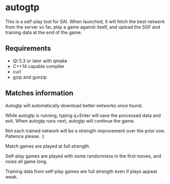 # autogtp

This is a self-play tool for SAI. When launched, it will fetch the
best network from the server so far, play a game against itself, and upload
the SGF and training data at the end of the game.

## Requirements

* Qt 5.3 or later with qmake
* C++14 capable compiler
* curl
* gzip and gunzip

## Matches information

Autogtp will automatically download better networks once found.

While autogtp is running, typing q+Enter will save the processed data and exit.
 When autogtp runs next, autogtp will continue the game.

Not each trained network will be a strength improvement over the prior one.
 Patience please. :)

Match games are played at full strength.

Self-play games are played with some randomness in the first moves,
 and noise all game long.

Training data from self-play games are full strength even if plays appear weak.
